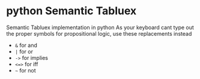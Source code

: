 # python Semantic Tabluex
Semantic Tabluex implementation in python
As your keyboard cant type out the proper symbols for propositional logic, use these replacements instead

* `&` for and
* `|` for or
* `->` for implies
* `<=>` for iff
* `~` for not
